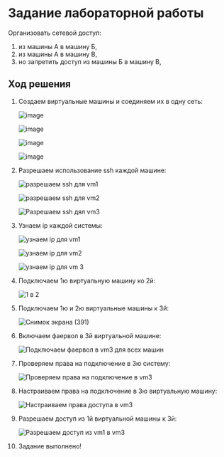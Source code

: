 # Задание лабораторной работы

Организовать сетевой доступ:
1) из машины А в машину Б,
2) из машины А в машину В,
3) но запретить доступ из машины Б в машину В,

## Ход решения
1) Создаем виртуальные машины и соединяем их в одну сеть:
   
   ![image](https://github.com/user-attachments/assets/0c583a5e-c15b-4266-8a14-7fd6e52eaafe)

   ![image](https://github.com/user-attachments/assets/28f766b9-2072-4b2e-923e-18106e212bba)

   ![image](https://github.com/user-attachments/assets/420a1e06-5c28-4d89-bbce-f58c805afca9)

   ![image](https://github.com/user-attachments/assets/fb815bf6-a02a-4d99-afb4-4803eada5b3f)

2) Разрешаем использование ssh каждой машине:

   ![разрешаем ssh для vm1 ](https://github.com/user-attachments/assets/23ef233f-5477-4987-b609-43934966161a)

   ![разрешаем ssh для vm2](https://github.com/user-attachments/assets/0a4c9af6-8bad-440d-a598-2895e5156625)

   ![Разрешаем ssh дял vm3 ](https://github.com/user-attachments/assets/61cd9fac-4970-4b98-a5cb-a23b39d197ff)

3) Узнаем ip каждой системы:

   ![узнаем ip для vm1 ](https://github.com/user-attachments/assets/43e55124-1523-49d7-984c-2d605726babd)

   ![узнаем ip для vm2 ](https://github.com/user-attachments/assets/94b1fc93-cf77-42ff-ae28-e4d96f665c93)

   ![узнаем ip для vm 3 ](https://github.com/user-attachments/assets/b9edb0bc-cd82-443a-87ce-87503afba4b5)

4) Подключаем 1ю виртуальную машину ко 2й:

   ![1 в 2](https://github.com/user-attachments/assets/8056800e-9627-4010-9770-c0c6511ec9af)

5) Подключаем 1ю и 2ю виртуальные машины к 3й:

   ![Снимок экрана (391)](https://github.com/user-attachments/assets/06c8388e-54e8-48cd-bc78-53bf4fb83efd)

6) Включаем фаервол в 3й виртуальной машине:

   ![Подключаем фаервол в vm3 для всех машин ](https://github.com/user-attachments/assets/8d20f944-ee6b-475f-bc29-80fbc8360d94)

7) Проверяем права на подключение в 3ю систему:

   ![Проверяем права на подключение в vm3 ](https://github.com/user-attachments/assets/f3e17843-206e-4943-bc56-6b6afe4caabc)

8) Настраиваем права на подключение в 3ю виртуальную машину:

   ![Настраиваем права доступа в vm3](https://github.com/user-attachments/assets/4c4c2842-6859-4ad3-9957-62b90aa2f986)

9) Разрешаем доступ из 1й виртуальной машины к 3й:

    ![Разрешаем доступ из vm1 в vm3 ](https://github.com/user-attachments/assets/2df4ee57-1034-490e-8e84-a4f3512f1a22)

10) Задание выполнено!











